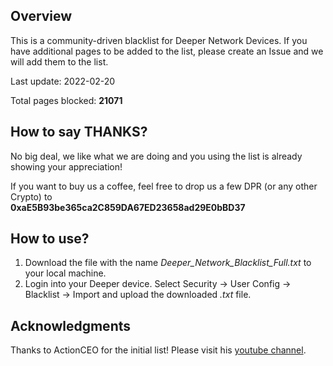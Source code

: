 ## Overview

This is a community-driven blacklist for Deeper Network Devices. 
If you have additional pages to be added to the list, please create an Issue and we will add them to the list.

Last update: 2022-02-20

Total pages blocked: <b>21071</b>

## How to say THANKS?

No big deal, we like what we are doing and you using the list is already showing your appreciation!

If you want to buy us a coffee, feel free to drop us a few DPR (or any other Crypto) to <br>
<b> 0xaE5B93be365ca2C859DA67ED23658ad29E0bBD37 </b>

## How to use?

1. Download the file with the name *Deeper_Network_Blacklist_Full.txt* to your local machine. 
2. Login into your Deeper device. Select Security -> User Config -> Blacklist -> Import and upload the downloaded *.txt* file.

## Acknowledgments

Thanks to ActionCEO for the initial list! Please visit his [youtube channel](https://www.youtube.com/c/ActionCrypto).

